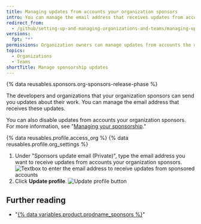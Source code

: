 ```yaml
---
title: Managing updates from accounts your organization sponsors
intro: You can manage the email address that receives updates from accounts your organization sponsors.
redirect_from:
  - /github/setting-up-and-managing-organizations-and-teams/managing-updates-from-accounts-your-organization-sponsors
versions:
  fpt: "*"
permissions: Organization owners can manage updates from accounts the organization sponsors.
topics:
  - Organizations
  - Teams
shortTitle: Manage sponsorship updates
---
```


{% data reusables.sponsors.org-sponsors-release-phase %}

The developers and organizations that your organization sponsors can send you updates about their work. You can manage the email address that receives these updates.

You can also disable updates from accounts your organization sponsors. For more information, see "[Managing your sponsorship](/sponsors/sponsoring-open-source-contributors/managing-your-sponsorship#managing-email-updates-for-your-sponsorship)."

{% data reusables.profile.access_org %}
{% data reusables.profile.org_settings %}

1. Under "Sponsors update email (Private)", type the email address you want to receive updates from accounts your organization sponsors.
   ![Textbox to enter the email address to receive updates from sponsored accounts](/assets/images/help/sponsors/organization-update-email-textbox.png)
1. Click **Update profile**.
   ![Update profile button](/assets/images/help/organizations/update-profile-button.png)

## Further reading

- "[{% data variables.product.prodname_sponsors %}](/sponsors)"
